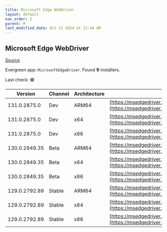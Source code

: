 ```yaml
---
title: Microsoft Edge WebDriver
layout: default
nav_order: 2
parent: M
last_modified_date: Oct 12 2024 at 12:44 AM
---
```


## Microsoft Edge WebDriver

[Source](https://www.microsoft.com/edge)

Evergreen app: `MicrosoftEdgeDriver`. Found **9** installers.

Last check: 🟢

| Version       | Channel | Architecture | URI                                                                                                                                            |
| ------------- | ------- | ------------ | ---------------------------------------------------------------------------------------------------------------------------------------------- |
| 131.0.2875.0  | Dev     | ARM64        | [https://msedgedriver.azureedge.net/131.0.2875.0/edgedriver_arm64.zip](https://msedgedriver.azureedge.net/131.0.2875.0/edgedriver_arm64.zip)   |
| 131.0.2875.0  | Dev     | x64          | [https://msedgedriver.azureedge.net/131.0.2875.0/edgedriver_win64.zip](https://msedgedriver.azureedge.net/131.0.2875.0/edgedriver_win64.zip)   |
| 131.0.2875.0  | Dev     | x86          | [https://msedgedriver.azureedge.net/131.0.2875.0/edgedriver_win32.zip](https://msedgedriver.azureedge.net/131.0.2875.0/edgedriver_win32.zip)   |
| 130.0.2849.35 | Beta    | ARM64        | [https://msedgedriver.azureedge.net/130.0.2849.35/edgedriver_arm64.zip](https://msedgedriver.azureedge.net/130.0.2849.35/edgedriver_arm64.zip) |
| 130.0.2849.35 | Beta    | x64          | [https://msedgedriver.azureedge.net/130.0.2849.35/edgedriver_win64.zip](https://msedgedriver.azureedge.net/130.0.2849.35/edgedriver_win64.zip) |
| 130.0.2849.35 | Beta    | x86          | [https://msedgedriver.azureedge.net/130.0.2849.35/edgedriver_win32.zip](https://msedgedriver.azureedge.net/130.0.2849.35/edgedriver_win32.zip) |
| 129.0.2792.89 | Stable  | ARM64        | [https://msedgedriver.azureedge.net/129.0.2792.89/edgedriver_arm64.zip](https://msedgedriver.azureedge.net/129.0.2792.89/edgedriver_arm64.zip) |
| 129.0.2792.89 | Stable  | x64          | [https://msedgedriver.azureedge.net/129.0.2792.89/edgedriver_win64.zip](https://msedgedriver.azureedge.net/129.0.2792.89/edgedriver_win64.zip) |
| 129.0.2792.89 | Stable  | x86          | [https://msedgedriver.azureedge.net/129.0.2792.89/edgedriver_win32.zip](https://msedgedriver.azureedge.net/129.0.2792.89/edgedriver_win32.zip) |

